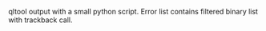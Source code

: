 qltool output with a small python script. Error list contains filtered binary list with trackback call.
